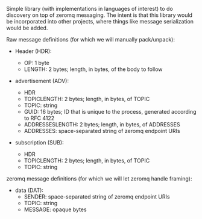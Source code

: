 Simple library (with implementations in languages of interest) to do discovery
on top of zeromq messaging.  The intent is that this library would be
incorporated into other projects, where things like message serialization would
be added.

Raw message definitions (for which we will manually pack/unpack):

  * Header (HDR):
    * OP: 1 byte
    * LENGTH: 2 bytes; length, in bytes, of the body to follow

  * advertisement (ADV):
    * HDR
    * TOPICLENGTH: 2 bytes; length, in bytes, of TOPIC
    * TOPIC: string
    * GUID: 16 bytes; ID that is unique to the process, generated according to 
      RFC 4122
    * ADDRESSESLENGTH: 2 bytes; length, in bytes, of ADDRESSES
    * ADDRESSES: space-separated string of zeromq endpoint URIs

  * subscription (SUB):
    * HDR
    * TOPICLENGTH: 2 bytes; length, in bytes, of TOPIC
    * TOPIC: string

zeromq message definitions (for which we will let zeromq handle framing):

  * data (DAT):
    * SENDER: space-separated string of zeromq endpoint URIs
    * TOPIC: string
    * MESSAGE: opaque bytes
